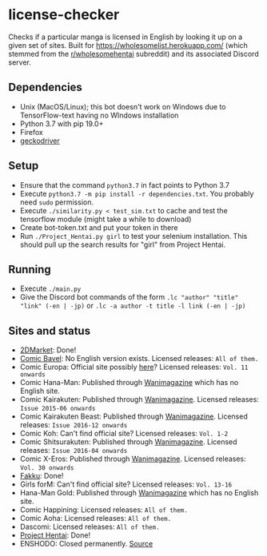 # license-checker
Checks if a particular manga is licensed in English by looking it up on a given set of sites.
Built for https://wholesomelist.herokuapp.com/ (which stemmed from the [r/wholesomehentai](https://reddit.com/r/wholesomehentai) subreddit) and its associated Discord server.
## Dependencies
* Unix (MacOS/Linux); this bot doesn't work on Windows due to TensorFlow-text having no WIndows installation
* Python 3.7 with pip 19.0+
* Firefox
* [geckodriver](https://github.com/mozilla/geckodriver/releases)
## Setup
* Ensure that the command `python3.7` in fact points to Python 3.7
* Execute `python3.7 -m pip install -r dependencies.txt`. You probably need `sudo` permission.
* Execute `./similarity.py < test_sim.txt` to cache and test the tensorflow module (might take a while to download)
* Create bot-token.txt and put your token in there
* Run `./Project_Hentai.py girl` to test your selenium installation. This should pull up the search results for "girl" from Project Hentai.
## Running
* Execute `./main.py`
* Give the Discord bot commands of the form `.lc "author" "title" "link" (-en | -jp)` or `.lc -a author -t title -l link (-en | -jp)`
## Sites and status
* [2DMarket](http://2d-market.com/): Done!
* [Comic Bavel](https://comicbavel.com/): No English version exists. Licensed releases: `All of them.`
* Comic Europa: Official site possibly [here](http://comicbavel.com/europa/)? Licensed releases: `Vol. 11 onwards`
* Comic Hana-Man: Published through [Wanimagazine](https://www.wani.com/) which has no English site.
* Comic Kairakuten: Published through [Wanimagazine](https://www.wani.com/). Licensed releases: `Issue 2015-06 onwards`
* Comic Kairakuten Beast: Published through [Wanimagazine](https://www.wani.com/). Licensed releases: `Issue 2016-12 onwards`
* Comic Koh: Can't find official site? Licensed releases: `Vol. 1-2`
* Comic Shitsurakuten: Published through [Wanimagazine](https://www.wani.com/). Licensed releases: `Issue 2016-04 onwards`
* Comic X-Eros: Published through [Wanimagazine](https://www.wani.com/). Licensed releases: `Vol. 30 onwards`
* [Fakku](https://www.fakku.net/): Done!
* Girls forM: Can't find official site? Licensed releases: `Vol. 13-16`
* Hana-Man Gold: Published through [Wanimagazine](https://www.wani.com/) which has no English site.
* Comic Happining: Licensed releases: `All of them.`
* Comic Aoha: Licensed releases: `All of them.`
* Dascomi: Licensed releases: `All of them.`
* [Project Hentai](https://www.projecthentai.com/): Done!
* ENSHODO: Closed permanently. [Source](https://www.twipu.com/patinafinish/tweet/1167021110849703937)